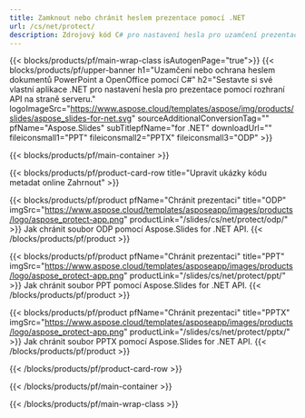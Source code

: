 ```yaml
---
title: Zamknout nebo chránit heslem prezentace pomocí .NET
url: /cs/net/protect/
description: Zdrojový kód C# pro nastavení hesla pro uzamčení prezentace
---
```


{{< blocks/products/pf/main-wrap-class isAutogenPage="true">}}
{{< blocks/products/pf/upper-banner h1="Uzamčení nebo ochrana heslem dokumentů PowerPoint a OpenOffice pomocí C#" h2="Sestavte si své vlastní aplikace .NET pro nastavení hesla pro prezentace pomocí rozhraní API na straně serveru." logoImageSrc="https://www.aspose.cloud/templates/aspose/img/products/slides/aspose_slides-for-net.svg" sourceAdditionalConversionTag="" pfName="Aspose.Slides" subTitlepfName="for .NET" downloadUrl="" fileiconsmall1="PPT" fileiconsmall2="PPTX" fileiconsmall3="ODP" >}}

{{< blocks/products/pf/main-container >}}

{{< blocks/products/pf/product-card-row title="Upravit ukázky kódu metadat online Zahrnout" >}}

{{< blocks/products/pf/product pfName="Chránit prezentaci" title="ODP" imgSrc="https://www.aspose.cloud/templates/asposeapp/images/products/logo/aspose_protect-app.png" productLink="/slides/cs/net/protect/odp/" >}}
Jak chránit soubor ODP pomocí Aspose.Slides for .NET API.
{{< /blocks/products/pf/product >}}

{{< blocks/products/pf/product pfName="Chránit prezentaci" title="PPT" imgSrc="https://www.aspose.cloud/templates/asposeapp/images/products/logo/aspose_protect-app.png" productLink="/slides/cs/net/protect/ppt/" >}}
Jak chránit soubor PPT pomocí Aspose.Slides for .NET API.
{{< /blocks/products/pf/product >}}

{{< blocks/products/pf/product pfName="Chránit prezentaci" title="PPTX" imgSrc="https://www.aspose.cloud/templates/asposeapp/images/products/logo/aspose_protect-app.png" productLink="/slides/cs/net/protect/pptx/" >}}
Jak chránit soubor PPTX pomocí Aspose.Slides for .NET API.
{{< /blocks/products/pf/product >}}



{{< /blocks/products/pf/product-card-row >}}

{{< /blocks/products/pf/main-container >}}
    
{{< /blocks/products/pf/main-wrap-class >}}
